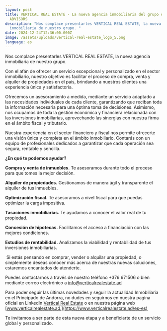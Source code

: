 ```yaml
---
layout: post
title: VERTICAL REAL ESTATE - La nueva agencia inmobiliaria del grupo de SUMMIT
  ADVISORS
description: "Nos complace presentarles VERTICAL REAL ESTATE, la nueva agencia
  inmobiliaria de nuestro grupo. "
date: 2024-12-24T12:36:00.000Z
image: /assets/uploads/vertical-real-estate_logo_5.png
language: es
---
```

Nos complace presentarles VERTICAL REAL ESTATE, la nueva agencia inmobiliaria de nuestro grupo. 

Con el afán de ofrecer un servicio excepcional y personalizado en el sector inmobiliario, nuestro objetivo es facilitar el proceso de compra, venta y alquiler de propiedades en el país, brindando a nuestros clientes una experiencia única y satisfactoria.

Ofrecemos un asesoramiento a medida, mediante un servicio adaptado a las necesidades individuales de cada cliente, garantizando que reciban toda la información necesaria para una óptima toma de decisiones. Asimismo, nos ocupamos de toda la gestión económica y financiera relacionada con las inversiones inmobiliarias, aprovechando las sinergias con nuestra firma en el ámbito fiscal y tributario. 

Nuestra experiencia en el sector financiero y fiscal nos permite ofrecerte una visión única y completa en el ámbito inmobiliario. Contarás con un equipo de profesionales dedicados a garantizar que cada operación sea segura, rentable y sencilla.

**¿En qué te podemos ayudar?**

**Compra y venta de inmuebles.**
Te asesoramos durante todo el proceso para que tomes la mejor decisión.

**Alquiler de propiedades.**
Gestionamos de manera ágil y transparente el alquiler de tus inmuebles.

**Optimización fiscal.**
Te asesoramos a nivel fiscal para que puedas optimizar la carga impositiva.

**Tasaciones inmobiliarias.**
Te ayudamos a conocer el valor real de tu propiedad.

**Concesión de hipotecas.**
Facilitamos el acceso a financiación con las mejores condiciones.

**Estudios de rentabilidad.**
Analizamos la viabilidad y rentabilidad de tus inversiones inmobiliarias.

 Si estás pensando en comprar, vender o alquilar una propiedad, o simplemente deseas conocer más acerca de nuestras nuevas soluciones, estaremos encantados de atenderte. 

Puedes contactarnos a través de nuestro teléfono +376 671506 o bien mediante correo electrónico a [info@verticalrealestate.ad](mailto:info@verticalrealestate.ad)

Para poder seguir las últimas novedades y seguir la actualidad Inmobiliaria en el Principado de Andorra, no dudes en seguirnos en nuestra pagina oficial en LinkedIn [Vertical Real Estate](https://www.linkedin.com/company/vertical-real-estate-and/) o en nuestra página  web [www.verticalrealestate.ad.](https://www.verticalrealestate.ad/es-es)

[](www.verticalrealestate.ad)[](https://www.verticalrealestate.ad/)[](https://www.linkedin.com/company/vertical-real-estate-and/)[](https://www.linkedin.com/company/vertical-real-estate-and/)
Te invitamos a ser parte de esta nueva etapa y a beneficiarte de un servicio global y personalizado.
